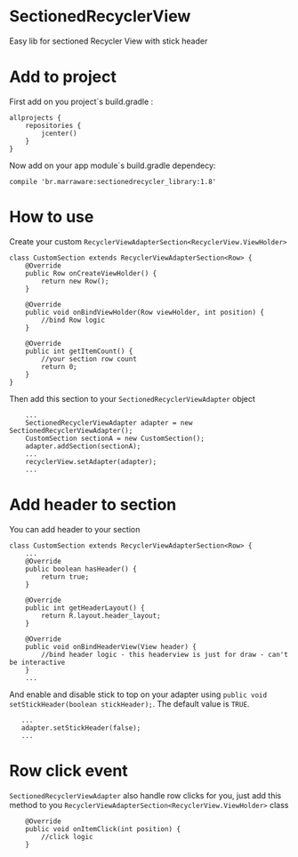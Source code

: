 # SectionedRecyclerView
Easy lib for sectioned Recycler View with stick header

# Add to project

First add on you project\`s build.gradle :

```
allprojects {
    repositories {
        jcenter()
    }
}
```

Now add on your app module\`s build.gradle dependecy:
```
compile 'br.marraware:sectionedrecycler_library:1.8'
```

# How to use

Create your custom `RecyclerViewAdapterSection<RecyclerView.ViewHolder>`

```
class CustomSection extends RecyclerViewAdapterSection<Row> {
    @Override
    public Row onCreateViewHolder() {
        return new Row();
    }

    @Override
    public void onBindViewHolder(Row viewHolder, int position) {
    	//bind Row logic
    }

    @Override
    public int getItemCount() {
    	//your section row count
        return 0;
    }
}
```

Then add this section to your `SectionedRecyclerViewAdapter` object

```
	...
	SectionedRecyclerViewAdapter adapter = new SectionedRecyclerViewAdapter();
	CustomSection sectionA = new CustomSection();
	adapter.addSection(sectionA);
	...
    recyclerView.setAdapter(adapter);
    ...
```

# Add header to section

You can add header to your section

```
class CustomSection extends RecyclerViewAdapterSection<Row> {
    ...
    @Override
    public boolean hasHeader() {
        return true;
    }

    @Override
    public int getHeaderLayout() {
        return R.layout.header_layout;
    }

    @Override
    public void onBindHeaderView(View header) {
    	//bind header logic - this headerview is just for draw - can't be interactive
    }
    ...
```

And enable and disable stick to top on your adapter using `public void setStickHeader(boolean stickHeader);`. The default value is `TRUE`.

```
   ...
   adapter.setStickHeader(false);
   ...
```

# Row click event

`SectionedRecyclerViewAdapter` also handle row clicks for you, just add this method to you `RecyclerViewAdapterSection<RecyclerView.ViewHolder>` class

```
    @Override
    public void onItemClick(int position) {
    	//click logic
    }
```
